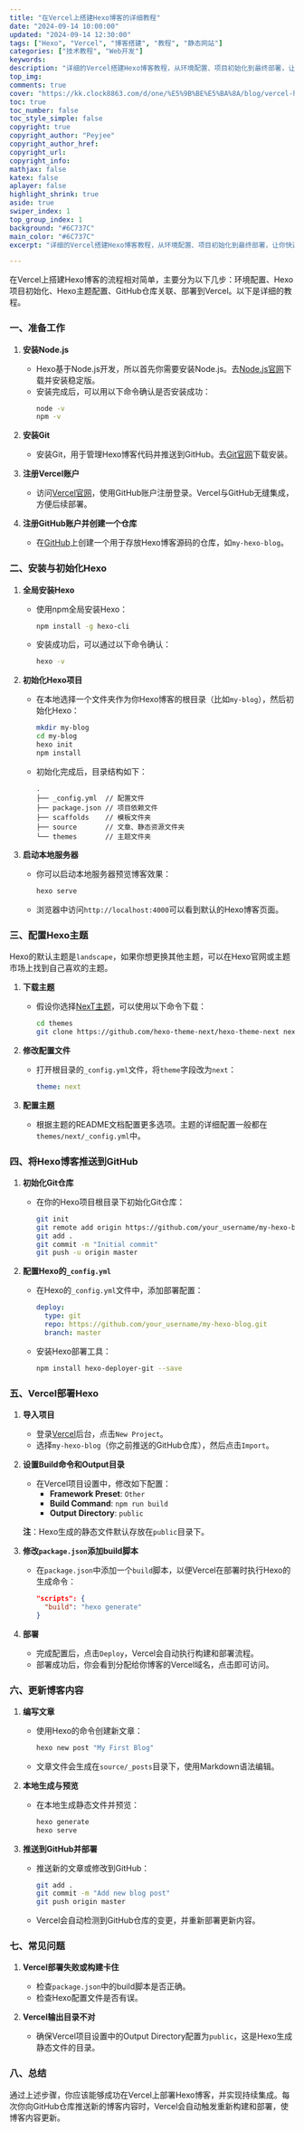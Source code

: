 ```yaml
---
title: "在Vercel上搭建Hexo博客的详细教程"
date: "2024-09-14 10:00:00"
updated: "2024-09-14 12:30:00"
tags: ["Hexo", "Vercel", "博客搭建", "教程", "静态网站"]
categories: ["技术教程", "Web开发"]
keywords: 
description: "详细的Vercel搭建Hexo博客教程，从环境配置、项目初始化到最终部署，让你快速创建个人博客。"
top_img: 
comments: true
cover: "https://kk.clock8863.com/d/one/%E5%9B%BE%E5%BA%8A/blog/vercel-hexo.webp"
toc: true
toc_number: false
toc_style_simple: false
copyright: true
copyright_author: "Peyjee"
copyright_author_href: 
copyright_url: 
copyright_info: 
mathjax: false
katex: false
aplayer: false
highlight_shrink: true
aside: true
swiper_index: 1
top_group_index: 1
background: "#6C737C"
main_color: "#6C737C"
excerpt: "详细的Vercel搭建Hexo博客教程，从环境配置、项目初始化到最终部署，让你快速创建个人博客。"

---
```



在Vercel上搭建Hexo博客的流程相对简单，主要分为以下几步：环境配置、Hexo项目初始化、Hexo主题配置、GitHub仓库关联、部署到Vercel。以下是详细的教程。

### 一、准备工作
1. **安装Node.js**
   - Hexo基于Node.js开发，所以首先你需要安装Node.js。去[Node.js官网](https://nodejs.org/)下载并安装稳定版。
   - 安装完成后，可以用以下命令确认是否安装成功：
     ```bash
     node -v
     npm -v
     ```
2. **安装Git**
   - 安装Git，用于管理Hexo博客代码并推送到GitHub。去[Git官网](https://git-scm.com/)下载安装。

3. **注册Vercel账户**
   - 访问[Vercel官网](https://vercel.com/)，使用GitHub账户注册登录。Vercel与GitHub无缝集成，方便后续部署。

4. **注册GitHub账户并创建一个仓库**
   - 在[GitHub](https://github.com/)上创建一个用于存放Hexo博客源码的仓库，如`my-hexo-blog`。

### 二、安装与初始化Hexo
1. **全局安装Hexo**
   - 使用npm全局安装Hexo：
     ```bash
     npm install -g hexo-cli
     ```
   - 安装成功后，可以通过以下命令确认：
     ```bash
     hexo -v
     ```

2. **初始化Hexo项目**
   - 在本地选择一个文件夹作为你Hexo博客的根目录（比如`my-blog`），然后初始化Hexo：
     ```bash
     mkdir my-blog
     cd my-blog
     hexo init
     npm install
     ```
   - 初始化完成后，目录结构如下：
     ```
     .
     ├── _config.yml  // 配置文件
     ├── package.json // 项目依赖文件
     ├── scaffolds    // 模板文件夹
     ├── source       // 文章、静态资源文件夹
     └── themes       // 主题文件夹
     ```

3. **启动本地服务器**
   - 你可以启动本地服务器预览博客效果：
     ```bash
     hexo serve
     ```
   - 浏览器中访问`http://localhost:4000`可以看到默认的Hexo博客页面。

### 三、配置Hexo主题
Hexo的默认主题是`landscape`，如果你想更换其他主题，可以在Hexo官网或主题市场上找到自己喜欢的主题。

1. **下载主题**
   - 假设你选择[NexT主题](https://github.com/hexo-theme-next/hexo-theme-next)，可以使用以下命令下载：
     ```bash
     cd themes
     git clone https://github.com/hexo-theme-next/hexo-theme-next next
     ```

2. **修改配置文件**
   - 打开根目录的`_config.yml`文件，将`theme`字段改为`next`：
     ```yml
     theme: next
     ```

3. **配置主题**
   - 根据主题的README文档配置更多选项。主题的详细配置一般都在`themes/next/_config.yml`中。

### 四、将Hexo博客推送到GitHub
1. **初始化Git仓库**
   - 在你的Hexo项目根目录下初始化Git仓库：
     ```bash
     git init
     git remote add origin https://github.com/your_username/my-hexo-blog.git
     git add .
     git commit -m "Initial commit"
     git push -u origin master
     ```

2. **配置Hexo的`_config.yml`**
   - 在Hexo的`_config.yml`文件中，添加部署配置：
     ```yml
     deploy:
       type: git
       repo: https://github.com/your_username/my-hexo-blog.git
       branch: master
     ```
   - 安装Hexo部署工具：
     ```bash
     npm install hexo-deployer-git --save
     ```

### 五、Vercel部署Hexo
1. **导入项目**
   - 登录[Vercel](https://vercel.com/)后台，点击`New Project`。
   - 选择`my-hexo-blog`（你之前推送的GitHub仓库），然后点击`Import`。
   
2. **设置Build命令和Output目录**
   - 在Vercel项目设置中，修改如下配置：
     - **Framework Preset**: `Other`
     - **Build Command**: `npm run build`
     - **Output Directory**: `public`

   **注**：Hexo生成的静态文件默认存放在`public`目录下。

3. **修改`package.json`添加build脚本**
   - 在`package.json`中添加一个`build`脚本，以便Vercel在部署时执行Hexo的生成命令：
     ```json
     "scripts": {
       "build": "hexo generate"
     }
     ```

4. **部署**
   - 完成配置后，点击`Deploy`，Vercel会自动执行构建和部署流程。
   - 部署成功后，你会看到分配给你博客的Vercel域名，点击即可访问。

### 六、更新博客内容
1. **编写文章**
   - 使用Hexo的命令创建新文章：
     ```bash
     hexo new post "My First Blog"
     ```
   - 文章文件会生成在`source/_posts`目录下，使用Markdown语法编辑。

2. **本地生成与预览**
   - 在本地生成静态文件并预览：
     ```bash
     hexo generate
     hexo serve
     ```

3. **推送到GitHub并部署**
   - 推送新的文章或修改到GitHub：
     ```bash
     git add .
     git commit -m "Add new blog post"
     git push origin master
     ```
   - Vercel会自动检测到GitHub仓库的变更，并重新部署更新内容。

### 七、常见问题
1. **Vercel部署失败或构建卡住**
   - 检查`package.json`中的build脚本是否正确。
   - 检查Hexo配置文件是否有误。

2. **Vercel输出目录不对**
   - 确保Vercel项目设置中的Output Directory配置为`public`，这是Hexo生成静态文件的目录。

### 八、总结
通过上述步骤，你应该能够成功在Vercel上部署Hexo博客，并实现持续集成。每次你向GitHub仓库推送新的博客内容时，Vercel会自动触发重新构建和部署，使博客内容更新。